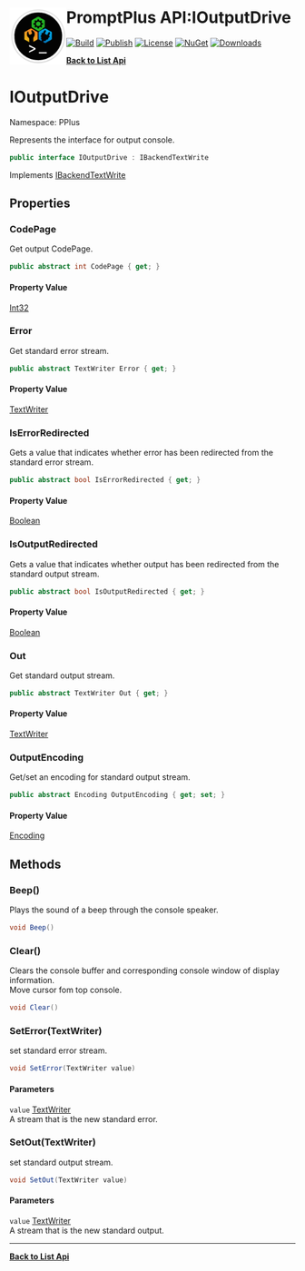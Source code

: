 # <img align="left" width="100" height="100" src="../images/icon.png">PromptPlus API:IOutputDrive 

[![Build](https://github.com/FRACerqueira/PromptPlus/workflows/Build/badge.svg)](https://github.com/FRACerqueira/PromptPlus/actions/workflows/build.yml)
[![Publish](https://github.com/FRACerqueira/PromptPlus/actions/workflows/publish.yml/badge.svg)](https://github.com/FRACerqueira/PromptPlus/actions/workflows/publish.yml)
[![License](https://img.shields.io/github/license/FRACerqueira/PromptPlus)](https://github.com/FRACerqueira/PromptPlus/blob/master/LICENSE)
[![NuGet](https://img.shields.io/nuget/v/PromptPlus)](https://www.nuget.org/packages/PromptPlus/)
[![Downloads](https://img.shields.io/nuget/dt/PromptPlus)](https://www.nuget.org/packages/PromptPlus/)

[**Back to List Api**](./apis.md)

# IOutputDrive

Namespace: PPlus

Represents the interface for output console.

```csharp
public interface IOutputDrive : IBackendTextWrite
```

Implements [IBackendTextWrite](./pplus.ibackendtextwrite.md)

## Properties

### <a id="properties-codepage"/>**CodePage**

Get output CodePage.

```csharp
public abstract int CodePage { get; }
```

#### Property Value

[Int32](https://docs.microsoft.com/en-us/dotnet/api/system.int32)<br>

### <a id="properties-error"/>**Error**

Get standard error stream.

```csharp
public abstract TextWriter Error { get; }
```

#### Property Value

[TextWriter](https://docs.microsoft.com/en-us/dotnet/api/system.io.textwriter)<br>

### <a id="properties-iserrorredirected"/>**IsErrorRedirected**

Gets a value that indicates whether error has been redirected from the standard error stream.

```csharp
public abstract bool IsErrorRedirected { get; }
```

#### Property Value

[Boolean](https://docs.microsoft.com/en-us/dotnet/api/system.boolean)<br>

### <a id="properties-isoutputredirected"/>**IsOutputRedirected**

Gets a value that indicates whether output has been redirected from the standard output stream.

```csharp
public abstract bool IsOutputRedirected { get; }
```

#### Property Value

[Boolean](https://docs.microsoft.com/en-us/dotnet/api/system.boolean)<br>

### <a id="properties-out"/>**Out**

Get standard output stream.

```csharp
public abstract TextWriter Out { get; }
```

#### Property Value

[TextWriter](https://docs.microsoft.com/en-us/dotnet/api/system.io.textwriter)<br>

### <a id="properties-outputencoding"/>**OutputEncoding**

Get/set an encoding for standard output stream.

```csharp
public abstract Encoding OutputEncoding { get; set; }
```

#### Property Value

[Encoding](https://docs.microsoft.com/en-us/dotnet/api/system.text.encoding)<br>

## Methods

### <a id="methods-beep"/>**Beep()**

Plays the sound of a beep through the console speaker.

```csharp
void Beep()
```

### <a id="methods-clear"/>**Clear()**

Clears the console buffer and corresponding console window of display information.
 <br>Move cursor fom top console.

```csharp
void Clear()
```

### <a id="methods-seterror"/>**SetError(TextWriter)**

set standard error stream.

```csharp
void SetError(TextWriter value)
```

#### Parameters

`value` [TextWriter](https://docs.microsoft.com/en-us/dotnet/api/system.io.textwriter)<br>
A stream that is the new standard error.

### <a id="methods-setout"/>**SetOut(TextWriter)**

set standard output stream.

```csharp
void SetOut(TextWriter value)
```

#### Parameters

`value` [TextWriter](https://docs.microsoft.com/en-us/dotnet/api/system.io.textwriter)<br>
A stream that is the new standard output.


- - -
[**Back to List Api**](./apis.md)
